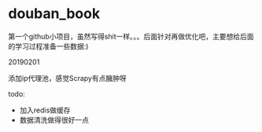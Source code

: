 # douban_book

第一个github小项目，虽然写得shit一样。。。后面针对再做优化吧，主要想给后面的学习过程准备一些数据:)


20190201

添加ip代理池，感觉Scrapy有点臃肿呀

todo:
* 加入redis做缓存
* 数据清洗做得很好一点
